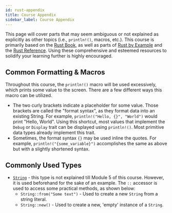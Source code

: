 ```yaml
---
id: rust-appendix
title: Course Appendix
sidebar_label: Course Appendix
---
```


This page will cover parts that may seem ambiguous or not explained as explicitly as other topics
(i.e., `println!()`, macros, etc.). This course is primarily based on the
[Rust Book](https://doc.rust-lang.org/book/title-page.html), as well as parts of
[Rust by Example](https://doc.rust-lang.org/rust-by-example/) and the
[Rust Reference](https://doc.rust-lang.org/reference/index.html). Using these comprehensive and
esteemed resources to solidify your learning further is highly encouraged.

## Common Formatting & Macros

Throughout this course, the `println!()` macro will be used excessively, which prints some value to
the screen. There are a few different ways this macro can be utilized.

- The two curly brackets indicate a placeholder for some value. Those brackets are called the
  "format syntax", as they format data into an existing String. For example,
  `println!("Hello, {}", "World")` would print "Hello, World". Using this shortcut, most values that
  implement the `Debug` or `Display` trait can be displayed using `println!()`. Most primitive data
  types already implement this trait.
- Sometimes, the format syntax `{}` may be used inline the quotes. For example,
  `println!("{some_variable}")` accomplishes the same as above but with a slightly shortened syntax.

## Commonly Used Types

- [`String`](https://doc.rust-lang.org/std/string/struct.String.html) - this type is not explained
  till Module 5 of this course. However, it is used beforehand for the sake of an example. The `::`
  accessor is used to access some practical methods, as shown below:
  - `String::from("Some text")` - Used to create a new `String` from a string literal.
  - `String::new()` - Used to create a new, 'empty' instance of a `String`.
